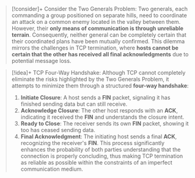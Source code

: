 

> [!consider]+ Consider the Two Generals Problem:
> Two generals, each commanding a group positioned on separate hills, need to coordinate an attack on a common enemy located in the valley between them. However, their **only means of communication is through unreliable terrain**. Consequently, neither general can be completely certain that their coordinated plans have been mutually confirmed. This dilemma mirrors the challenges in TCP termination, where **hosts cannot be certain that the other has received all final acknowledgments** due to potential message loss.

> [!idea]+ TCP Four-Way Handshake:
> Although TCP cannot completely eliminate the risks highlighted by the Two Generals Problem, it attempts to minimize them through a structured **four-way handshake**:
> 1. **Initiate Closure**: A host sends a **FIN** packet, signaling it has finished sending data but can still receive.
> 2. **Acknowledge Closure**: The other host responds with an **ACK**, indicating it received the **FIN** and understands the closure intent.
> 3. **Ready to Close**: The receiver sends its own **FIN** packet, showing it too has ceased sending data.
> 4. **Final Acknowledgment**: The initiating host sends a final **ACK**, recognizing the receiver's **FIN**. This process significantly enhances the probability of both parties understanding that the connection is properly concluding, thus making TCP termination as reliable as possible within the constraints of an imperfect communication medium. 
